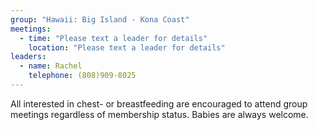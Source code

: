 ```yaml
---
group: "Hawaii: Big Island - Kona Coast"
meetings:
  - time: "Please text a leader for details"
    location: "Please text a leader for details"
leaders:
  - name: Rachel
    telephone: (808)909-8025
---
```

All interested in chest- or breastfeeding are encouraged to attend group meetings regardless of membership status. Babies are always welcome.